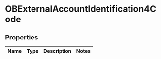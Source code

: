 
# OBExternalAccountIdentification4Code

## Properties
Name | Type | Description | Notes
------------ | ------------- | ------------- | -------------




